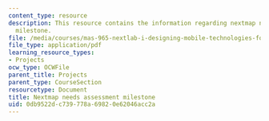 ```yaml
---
content_type: resource
description: This resource contains the information regarding nextmap needs assessment
  milestone.
file: /media/courses/mas-965-nextlab-i-designing-mobile-technologies-for-the-next-billion-users-fall-2008/0db9522dc739778a69820e62046acc2a_MITMAS_965F08_nextmap_m2.pdf
file_type: application/pdf
learning_resource_types:
- Projects
ocw_type: OCWFile
parent_title: Projects
parent_type: CourseSection
resourcetype: Document
title: Nextmap needs assessment milestone
uid: 0db9522d-c739-778a-6982-0e62046acc2a
---
```

